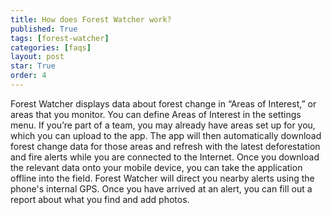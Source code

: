 ```yaml
---
title: How does Forest Watcher work?
published: True
tags: [forest-watcher]
categories: [faqs]
layout: post
star: True
order: 4
---
```

<div class="content">
	<p>Forest Watcher displays data about forest change in “Areas of Interest,” or areas that you monitor. You can define Areas of Interest in the settings menu. If you’re part of a team, you may already have areas set up for you, which you can upload to the app. The app will then automatically download forest change data for those areas and refresh with the latest deforestation and fire alerts while you are connected to the Internet. Once you download the relevant data onto your mobile device, you can take the application offline into the field. Forest Watcher will direct you nearby alerts using the phone's internal GPS. Once you have arrived at an alert, you can fill out a report about what you find and add photos.</p>
